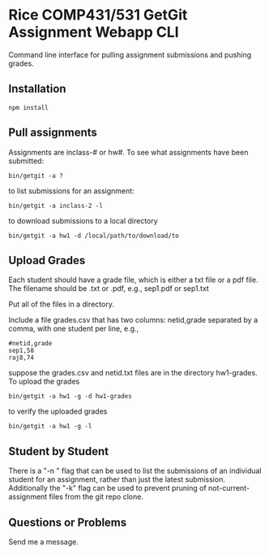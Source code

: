 # Rice COMP431/531 GetGit Assignment Webapp CLI

Command line interface for pulling assignment submissions
and pushing grades.

## Installation

```
npm install
```

## Pull assignments

Assignments are inclass-# or hw#.  To see what
assignments have been submitted:

```
bin/getgit -a ?
```

to list submissions for an assignment:
```
bin/getgit -a inclass-2 -l
```

to download submissions to a local directory
```
bin/getgit -a hw1 -d /local/path/to/download/to
```

## Upload Grades

Each student should have a grade file, which is either a txt file or a pdf file.
The filename should be <netid>.txt or <netid>.pdf, e.g., sep1.pdf or sep1.txt

Put all of the files in a directory.

Include a file grades.csv that has two columns: netid,grade separated by a comma, with one student per line, e.g.,
```
#netid,grade
sep1,58
raj8,74
```
suppose the grades.csv and netid.txt files are in the directory hw1-grades.  To upload the grades
```
bin/getgit -a hw1 -g -d hw1-grades
```

to verify the uploaded grades
```
bin/getgit -a hw1 -g -l 
```

## Student by Student

There is a "-n <netid>" flag that can be used to 
list the submissions of an individual student for an assignment,
rather than just the latest submission.
Additionally the "-k" flag can be used to prevent pruning
of not-current-assignment files from the git repo clone.

## Questions or Problems

Send me a message.

